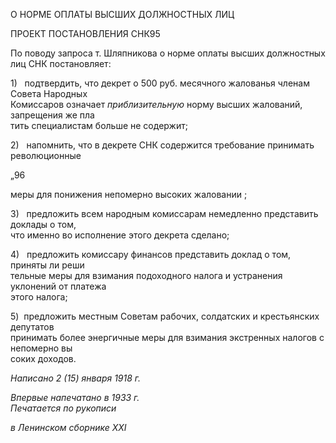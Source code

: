 О НОРМЕ ОПЛАТЫ ВЫСШИХ ДОЛЖНОСТНЫХ ЛИЦ

ПРОЕКТ ПОСТАНОВЛЕНИЯ СНК95

По поводу запроса т. Шляпникова о норме оплаты высших должностных лиц СНК постановляет:

1)   подтвердить, что декрет о 500 руб. месячного жалованья членам Совета Народных  
Комиссаров означает _приблизительную_ норму высших жалований, запрещения же пла­  
тить специалистам больше не содержит;

2)   напомнить, что в декрете СНК содержится требование принимать революционные

„96

меры для понижения непомерно высоких жаловании ;

3)   предложить всем народным комиссарам немедленно представить доклады о том,  
что именно во исполнение этого декрета сделано;

4)   предложить комиссару финансов представить доклад о том, приняты ли реши­  
тельные меры для взимания подоходного налога и устранения уклонений от платежа  
этого налога;

5)  предложить местным Советам рабочих, солдатских и крестьянских депутатов  
принимать более энергичные меры для взимания экстренных налогов с непомерно вы­  
соких доходов.

_Написано 2 (15) января 1918 г._

_Впервые напечатано в 1933 г.                                                              Печатается по рукописи_

_в Ленинском сборнике_ _XXI_